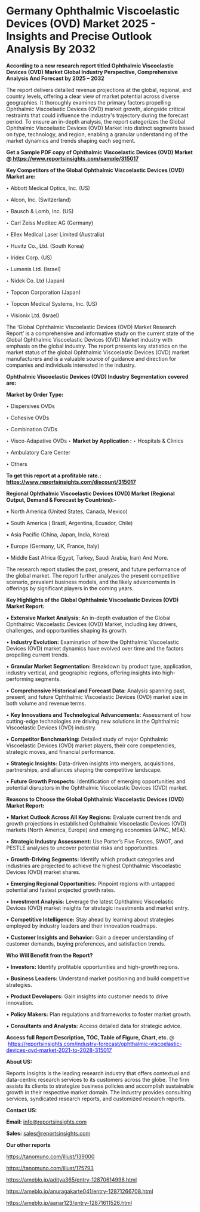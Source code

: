 # Germany Ophthalmic Viscoelastic Devices (OVD) Market 2025 - Insights and Precise Outlook Analysis By 2032

<strong>According to a new research report titled Ophthalmic Viscoelastic Devices (OVD) Market Global Industry Perspective, Comprehensive Analysis And Forecast by 2025 – 2032</strong>

The report delivers detailed revenue projections at the global, regional, and country levels, offering a clear view of market potential across diverse geographies. It thoroughly examines the primary factors propelling Ophthalmic Viscoelastic Devices (OVD) market growth, alongside critical restraints that could influence the industry's trajectory during the forecast period. To ensure an in-depth analysis, the report categorizes the Global Ophthalmic Viscoelastic Devices (OVD) Market into distinct segments based on type, technology, and region, enabling a granular understanding of the market dynamics and trends shaping each segment.

<strong>Get a Sample PDF copy of Ophthalmic Viscoelastic Devices (OVD) Market </strong><strong>@<a href=https://www.reportsinsights.com/sample/315017 style=color:#0000ff;> https://www.reportsinsights.com/sample/315017</a></strong></font>

<strong>Key Competitors of the Global Ophthalmic Viscoelastic Devices (OVD) Market are:</strong>

‣ Abbott Medical Optics, Inc. (US)

‣ Alcon, Inc. (Switzerland)

‣ Bausch & Lomb, Inc. (US)

‣ Carl Zeiss Meditec AG (Germany)

‣ Ellex Medical Laser Limited (Australia)

‣ Huvitz Co., Ltd. (South Korea)

‣ Iridex Corp. (US)

‣ Lumenis Ltd. (Israel)

‣ Nidek Co. Ltd (Japan)

‣ Topcon Corporation (Japan)

‣ Topcon Medical Systems, Inc. (US)

‣ Visionix Ltd. (Israel)

The ‘Global Ophthalmic Viscoelastic Devices (OVD) Market Research Report’ is a comprehensive and informative study on the current state of the Global Ophthalmic Viscoelastic Devices (OVD) Market industry with emphasis on the global industry. The report presents key statistics on the market status of the global Ophthalmic Viscoelastic Devices (OVD) market manufacturers and is a valuable source of guidance and direction for companies and individuals interested in the industry.

<strong>Ophthalmic Viscoelastic Devices (OVD) Industry Segmentation covered are:</strong>

<strong>Market by Order Type: </strong>

‣ Dispersives OVDs

‣ Cohesive OVDs

‣ Combination OVDs

‣ Visco-Adapative OVDs
‣ 
<strong>Market by Application :</strong>
‣ Hospitals & Clinics

‣ Ambulatory Care Center

‣ Others

<strong>To get this report at a profitable rate.: <a href=https://www.reportsinsights.com/discount/315017 style=color:#0000ff;>https://www.reportsinsights.com/discount/315017</a></strong></font>

<strong>Regional Ophthalmic Viscoelastic Devices (OVD) Market (Regional Output, Demand &amp; Forecast by Countries):-</strong>

• North America (United States, Canada, Mexico)

• South America ( Brazil, Argentina, Ecuador, Chile)

• Asia Pacific (China, Japan, India, Korea)

• Europe (Germany, UK, France, Italy)

• Middle East Africa (Egypt, Turkey, Saudi Arabia, Iran) And More.

The research report studies the past, present, and future performance of the global market. The report further analyzes the present competitive scenario, prevalent business models, and the likely advancements in offerings by significant players in the coming years.

<strong>Key Highlights of the Global Ophthalmic Viscoelastic Devices (OVD) Market Report:</strong>

• <strong>Extensive Market Analysis:</strong> An in-depth evaluation of the Global Ophthalmic Viscoelastic Devices (OVD) Market, including key drivers, challenges, and opportunities shaping its growth.

• <strong>Industry Evolution:</strong> Examination of how the Ophthalmic Viscoelastic Devices (OVD) market dynamics have evolved over time and the factors propelling current trends.

• <strong>Granular Market Segmentation:</strong> Breakdown by product type, application, industry vertical, and geographic regions, offering insights into high-performing segments.

• <strong>Comprehensive Historical and Forecast Data:</strong> Analysis spanning past, present, and future Ophthalmic Viscoelastic Devices (OVD) market size in both volume and revenue terms.

• <strong>Key Innovations and Technological Advancements:</strong> Assessment of how cutting-edge technologies are driving new solutions in the Ophthalmic Viscoelastic Devices (OVD) industry.

• <strong>Competitor Benchmarking:</strong> Detailed study of major Ophthalmic Viscoelastic Devices (OVD) market players, their core competencies, strategic moves, and financial performance.

• <strong>Strategic Insights:</strong> Data-driven insights into mergers, acquisitions, partnerships, and alliances shaping the competitive landscape.

• <strong>Future Growth Prospects:</strong> Identification of emerging opportunities and potential disruptors in the Ophthalmic Viscoelastic Devices (OVD) market.

<strong>Reasons to Choose the Global Ophthalmic Viscoelastic Devices (OVD) Market Report:</strong>

• <strong>Market Outlook Across All Key Regions:</strong> Evaluate current trends and growth projections in established Ophthalmic Viscoelastic Devices (OVD) markets (North America, Europe) and emerging economies (APAC, MEA).

• <strong>Strategic Industry Assessment:</strong> Use Porter’s Five Forces, SWOT, and PESTLE analyses to uncover potential risks and opportunities.

• <strong>Growth-Driving Segments:</strong> Identify which product categories and industries are projected to achieve the highest Ophthalmic Viscoelastic Devices (OVD) market shares.

• <strong>Emerging Regional Opportunities:</strong> Pinpoint regions with untapped potential and fastest projected growth rates.

• <strong>Investment Analysis:</strong> Leverage the latest Ophthalmic Viscoelastic Devices (OVD) market insights for strategic investments and market entry.

• <strong>Competitive Intelligence:</strong> Stay ahead by learning about strategies employed by industry leaders and their innovation roadmaps.

• <strong>Customer Insights and Behavior:</strong> Gain a deeper understanding of customer demands, buying preferences, and satisfaction trends.

<strong>Who Will Benefit from the Report?</strong>

• <strong>Investors:</strong> Identify profitable opportunities and high-growth regions.

• <strong>Business Leaders:</strong> Understand market positioning and build competitive strategies.

• <strong>Product Developers:</strong> Gain insights into customer needs to drive innovation.

• <strong>Policy Makers:</strong> Plan regulations and frameworks to foster market growth.

• <strong>Consultants and Analysts:</strong> Access detailed data for strategic advice.
</ul>
<strong>Access full Report Description, TOC, Table of Figure, Chart, etc. </strong>@  <a href=https://reportsinsights.com/industry-forecast/ophthalmic-viscoelastic-devices-ovd-market-2021-to-2028-315017 style=color:#0000ff;>https://reportsinsights.com/industry-forecast/ophthalmic-viscoelastic-devices-ovd-market-2021-to-2028-315017</a></font>

<strong><strong>About US</strong>:</strong>

Reports Insights is the leading research industry that offers contextual and data-centric research services to its customers across the globe. The firm assists its clients to strategize business policies and accomplish sustainable growth in their respective market domain. The industry provides consulting services, syndicated research reports, and customized research reports.

<strong>Contact US:</strong>

<p class=""""><b>Email:</b> <a href=mailto:info@reportsinsights.com>info@reportsinsights.com</a></p>
<p class=""""><b>Sales:</b> <a href=mailto:sales@reportsinsights.com>sales@reportsinsights.com</a></p>

<strong>Our other reports</strong>

<a href=https://tanomuno.com/illust/139000>https://tanomuno.com/illust/139000</a>

<a href=https://tanomuno.com/illust/175793>https://tanomuno.com/illust/175793</a>

<a href=https://ameblo.jp/aditya365/entry-12870614998.html>https://ameblo.jp/aditya365/entry-12870614998.html</a>

<a href=https://ameblo.jp/anuragakarte041/entry-12871266708.html>https://ameblo.jp/anuragakarte041/entry-12871266708.html</a>

<a href=https://ameblo.jp/aanar123/entry-12871611526.html>https://ameblo.jp/aanar123/entry-12871611526.html</a>
